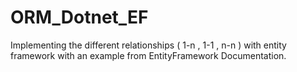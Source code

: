 # ORM_Dotnet_EF
Implementing the different relationships ( 1-n , 1-1 , n-n ) with entity framework with an example from EntityFramework Documentation.
